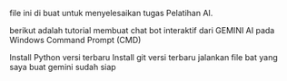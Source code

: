 file ini di buat untuk menyelesaikan tugas Pelatihan AI.

berikut adalah tutorial membuat chat bot interaktif dari GEMINI AI pada Windows Command Prompt (CMD)

Install Python versi terbaru Install git versi terbaru jalankan file bat yang saya buat gemini sudah siap
